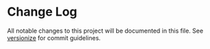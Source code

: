 # Change Log

All notable changes to this project will be documented in this file. See [versionize](https://github.com/versionize/versionize) for commit guidelines.